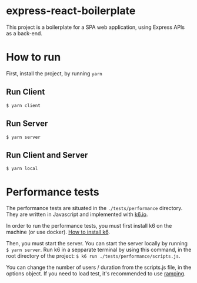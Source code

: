 # express-react-boilerplate

This project is a boilerplate for a SPA web application, using Express APIs as a back-end.

# How to run

First, install the project, by running `yarn`

## Run Client
`$ yarn client`
## Run Server
`$ yarn server`
## Run Client and Server
`$ yarn local`

# Performance tests
The performance tests are situated in the `./tests/performance` directory.<br>
They are written in Javascript and implemented with [k6.io](https://www.k6.io).

In order to run the performance tests, you must first install k6 on the machine (or use docker). [How to install k6](https://k6.io/docs/getting-started/installation).

Then, you must start the server. You can start the server locally by running `$ yarn server`.
Run k6 in a sepparate terminal by using this command, in the root directory of the project: `$ k6 run ./tests/performance/scripts.js`.

You can change the number of users / duration from the scripts.js file, in the options object. If you need to load test, it's recommended to use [ramping](https://k6.io/docs/using-k6/options#stages).